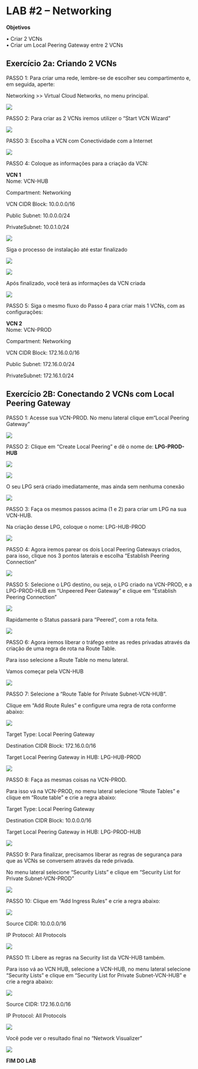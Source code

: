 

# LAB #2 – Networking

**Objetivos**

• Criar 2 VCNs  
• Criar um Local Peering Gateway entre 2 VCNs  

## Exercício 2a: Criando 2 VCNs

PASSO 1: Para criar uma rede, lembre-se de escolher seu compartimento e, em seguida, aperte: 

Networking >> Virtual Cloud Networks, no menu principal.  

![](images/img1.PNG)

PASSO 2: Para criar as 2 VCNs iremos utilizer o “Start VCN Wizard”

![](images/img2.PNG)

PASSO 3: Escolha a VCN com Conectividade com a Internet

![](images/img3.PNG)

PASSO 4: Coloque as informações para a criação da VCN:

**VCN 1**  
Nome: VCN-HUB  

Compartment: Networking  

VCN CIDR Block: 10.0.0.0/16  

Public Subnet: 10.0.0.0/24  

PrivateSubnet: 10.0.1.0/24  

![](images/img4.PNG)

Siga o processo de instalação até estar finalizado

![](images/img5.PNG)

![](images/img6.PNG)

Após finalizado, você terá as informações da VCN criada

![](images/img7.PNG)

PASSO 5: Siga o mesmo fluxo do Passo 4 para criar mais 1 VCNs, com as configurações:

**VCN 2**  
Nome: VCN-PROD  

Compartment: Networking  

VCN CIDR Block: 172.16.0.0/16  

Public Subnet: 172.16.0.0/24  

PrivateSubnet: 172.16.1.0/24  


## Exercício 2B: Conectando 2 VCNs com Local Peering Gateway

PASSO 1: Acesse sua VCN-PROD. 
No menu lateral clique em“Local Peering Gateway”  

![](images/img8.PNG)

PASSO 2: Clique em “Create Local Peering” e dê o nome de: **LPG-PROD-HUB**

![](images/img9.PNG)

![](images/img10.PNG)

O seu LPG será criado imediatamente, mas ainda sem nenhuma conexão

![](images/img11.PNG)

PASSO 3: Faça os mesmos passos acima (1 e 2) para criar um LPG na sua VCN-HUB.  

Na criação desse LPG, coloque o nome: LPG-HUB-PROD  

![](images/img12.PNG)

PASSO 4: Agora iremos parear os dois Local Peering Gateways criados, para isso, clique nos 3 pontos laterais e escolha “Establish Peering Connection”

![](images/img13.PNG)

PASSO 5: Selecione o LPG destino, ou seja, o LPG criado na VCN-PROD, e a LPG-PROD-HUB em “Unpeered Peer Gateway” e clique em “Establish Peering Connection”

![](images/img14.PNG)

Rapidamente o Status passará para “Peered”, com a rota feita.

![](images/img15.PNG)

PASSO 6: Agora iremos liberar o tráfego entre as redes privadas através da criação de uma regra de rota na Route Table. 

Para isso selecione a Route Table no menu lateral. 

Vamos começar pela VCN-HUB

![](images/img16.PNG)

PASSO 7: Selecione a “Route Table for Private Subnet-VCN-HUB”. 

Clique em “Add Route Rules” e configure uma regra de rota conforme abaixo:

![](images/img17.PNG)

Target Type: Local Peering Gateway  

Destination CIDR Block: 172.16.0.0/16  

Target Local Peering Gateway in HUB: LPG-HUB-PROD  

![](images/img18.PNG)

PASSO 8: Faça as mesmas coisas na VCN-PROD. 

Para isso vá na VCN-PROD, no menu lateral selecione “Route Tables” e clique em “Route table” e crie a regra abaixo:

Target Type: Local Peering Gateway  

Destination CIDR Block: 10.0.0.0/16  

Target Local Peering Gateway in HUB: LPG-PROD-HUB  

![](images/img19.PNG)

PASSO 9: Para finalizar, precisamos liberar as regras de segurança para que as VCNs se conversem através da rede privada. 

No menu lateral selecione “Security Lists” e clique em “Security List for Private Subnet-VCN-PROD”

![](images/img20.PNG)

PASSO 10: Clique em “Add Ingress Rules” e crie a regra abaixo:

![](images/img21.PNG)

Source CIDR: 10.0.0.0/16  

IP Protocol: All Protocols  

![](images/img22.PNG)

PASSO 11: Libere as regras na Security list da VCN-HUB também. 

Para isso vá ao VCN HUB, selecione a VCN-HUB, no menu lateral selecione “Security Lists” e clique em “Security List for Private Subnet-VCN-HUB” e crie a regra abaixo:

![](images/img23.PNG)

Source CIDR: 172.16.0.0/16  

IP Protocol: All Protocols  

![](images/img24.PNG)

Você pode ver o resultado final no “Network Visualizer”

![](images/img25.PNG)

**FIM DO LAB**

